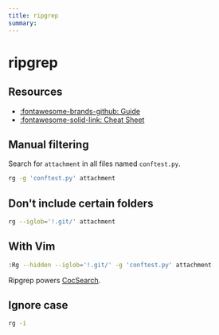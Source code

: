 ```yaml
---
title: ripgrep
summary:
---
```


ripgrep
===

Resources
---

- [:fontawesome-brands-github:
    Guide](https://github.com/BurntSushi/ripgrep/blob/master/GUIDE.md)
- [:fontawesome-solid-link: Cheat
    Sheet](https://jdhao.github.io/2020/02/16/ripgrep_cheat_sheet/)

Manual filtering
---

Search for `attachment` in all files named `conftest.py`.

```bash
rg -g 'conftest.py' attachment
```

Don't include certain folders
---

```bash
rg --iglob='!.git/' attachment
```

With Vim
---

```bash
:Rg --hidden --iglob='!.git/' -g 'conftest.py' attachment
``` 

Ripgrep powers [CocSearch](../../vim/plugins/coc/01-cocsearch.md).

Ignore case
---

```bash
rg -i
```
